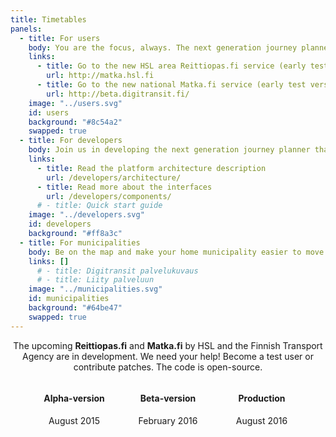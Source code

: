```yaml
---
title: Timetables
panels:
  - title: For users
    body: You are the focus, always. The next generation journey planner pinpoints your location and shows nearby routes, stops and timetables, in real time! Real time means that you will see the location of buses and trains, as well as the accurate times of arrival at the stops. No more time wasted waiting. The service filters unnecessary information and tells what is going on around you and how to get to your destination more conveniently. In the future, the real time service will cover the whole country.
    links:
      - title: Go to the new HSL area Reittiopas.fi service (early test version)
        url: http://matka.hsl.fi
      - title: Go to the new national Matka.fi service (early test version)
        url: http://beta.digitransit.fi/
    image: "../users.svg"
    id: users
    background: "#8c54a2"
    swapped: true
  - title: For developers
    body: Join us in developing the next generation journey planner that will be used by hundreds of thousands of people every day. Probably by you, too. You can develop the service as a whole or improve just one part of it. Make use of the code, create something new, and show it to others! You’ll be using state-of-the-art browser technology and will soon become familiar with the development environment. Roll up your sleeves and download Digitransit. The code is open-source.
    links:
      - title: Read the platform architecture description
        url: /developers/architecture/
      - title: Read more about the interfaces
        url: /developers/components/
      # - title: Quick start guide
    image: "../developers.svg"
    id: developers
    background: "#ff8a3c"
  - title: For municipalities
    body: Be on the map and make your home municipality easier to move around. Join us in developing the next generation journey planner and get national visibility for your home municipality. Digitransit is an easy-to-access service platform provided by HSL and the Finnish Transport Agency. Thanks to open-source, all interested parties can participate in the development of the service. This is likely to decrease error rate, improve security and provide data that is always up-to-date. Make sure that the route and timetable information for your municipality are available for the service platform. 
    links: []
      # - title: Digitransit palvelukuvaus
      # - title: Liity palveluun
    image: "../municipalities.svg"
    id: municipalities
    background: "#64be47"
    swapped: true
---
```


<div style="text-align: center;">

The upcoming **Reittiopas.fi** and **Matka.fi** by HSL and the Finnish Transport Agency are in development. We need your help! Become a test user or contribute patches. The code is open-source.

<div style="display: flex; justify-content: center; flex-wrap: wrap;">
<div style="max-width: 200px; min-width: 150px">

#### Alpha-version
August 2015

</div>
<div style="max-width: 200px; min-width: 150px">

#### Beta-version
February 2016

</div>
<div style="max-width: 200px; min-width: 150px">

#### Production
August 2016

</div>
</div>
</div>
